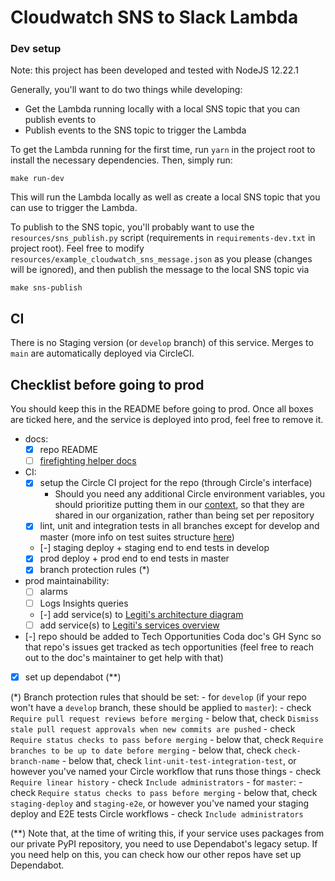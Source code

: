 # Cloudwatch SNS to Slack Lambda

### Dev setup
Note: this project has been developed and tested with NodeJS 12.22.1

Generally, you'll want to do two things while developing:
- Get the Lambda running locally with a local SNS topic that you can publish events to
- Publish events to the SNS topic to trigger the Lambda

To get the Lambda running for the first time, run `yarn` in the project root to install the necessary dependencies. Then, simply run:
```
make run-dev
```

This will run the Lambda locally as well as create a local SNS topic that you can use to trigger the Lambda.

To publish to the SNS topic, you'll probably want to use the `resources/sns_publish.py` script (requirements in `requirements-dev.txt` in project root). Feel free to modify `resources/example_cloudwatch_sns_message.json` as you please (changes will be ignored), and then publish the message to the local SNS topic via
```
make sns-publish
```

## CI
There is no Staging version (or `develop` branch) of this service. Merges to `main` are automatically deployed via CircleCI.

## Checklist before going to prod

You should keep this in the README before going to prod. Once all boxes are ticked here, and the service is deployed into prod, feel free to remove it.

- docs:
    - [x] repo README
    - [ ] [firefighting helper docs](https://coda.io/d/Firefighting-Resources_dPln74ERCm_/Service-Specific-Tips_suMxX#_lup6E)
- CI:
    - [x] setup the Circle CI project for the repo (through Circle's interface)
        - Should you need any additional Circle environment variables, you should prioritize putting them in our [context](https://app.circleci.com/settings/organization/github/legiti/contexts/4cc59443-f597-4168-94ea-463f79f4bdd3), so that they are shared in our organization, rather than being set per repository
    - [x] lint, unit and integration tests in all branches except for develop and master (more info on test suites structure [here](https://coda.io/d/Legiti-Backend-and-Data-Science-Development_dZcBe-sb1eb/Test-Suites-Structure_sueoo#_lugDX))
    - [-] staging deploy + staging end to end tests in develop
    - [x] prod deploy + prod end to end tests in master
    - [x] branch protection rules (*)
- prod maintainability:
    - [ ] alarms
    - [ ] Logs Insights queries
    - [-] add service(s) to [Legiti's architecture diagram](https://coda.io/d/Legiti-Backend-and-Data-Science-Development_dZcBe-sb1eb/Architecture-Diagram_su738#_lubNj)
    - [ ] add service(s) to [Legiti's services overview](https://coda.io/d/Legiti-Backend-and-Data-Science-Development_dZcBe-sb1eb/Services-Overview_sux72#_luqpi)
- [-] repo should be added to Tech Opportunities Coda doc's GH Sync so that repo's issues get tracked as tech opportunities (feel free to reach out to the doc's maintainer to get help with that)
- [x] set up dependabot (**)

(*) Branch protection rules that should be set:
    - for `develop` (if your repo won't have a `develop` branch, these should be applied to `master`):
        - check `Require pull request reviews before merging`
            - below that, check `Dismiss stale pull request approvals when new commits are pushed`
        - check `Require status checks to pass before merging`
            - below that, check `Require branches to be up to date before merging`
            - below that, check `check-branch-name`
            - below that, check `lint-unit-test-integration-test`, or however you've named your Circle workflow that runs those things
        - check `Require linear history`
        - check `Include administrators`
    - for `master`:
        - check `Require status checks to pass before merging`
            - below that, check `staging-deploy` and `staging-e2e`, or however you've named your staging deploy and E2E tests Circle workflows
        - check `Include administrators`

(**) Note that, at the time of writing this, if your service uses packages from our private PyPI repository, you need to use Dependabot's legacy setup. If you need help on this, you can check how our other repos have set up Dependabot.
